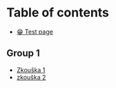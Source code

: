 # Table of contents

* [😁 Test page](README.md)

## Group 1

* [Zkouška 1](group-1/zkouska-1.md)
* [zkouška 2](group-1/zkouska-2.md)
